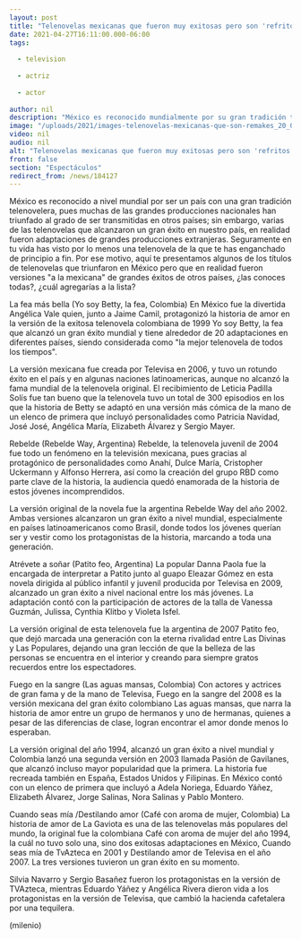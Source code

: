 ```yaml
---
layout: post
title: "Telenovelas mexicanas que fueron muy exitosas pero son 'refritos' de otros países"
date: 2021-04-27T16:11:00.000-06:00
tags:
  
  - television
  
  - actriz
  
  - actor
  
author: nil
description: "México es reconocido mundialmente por su gran tradición telenovelera; sin embargo muchas de las grandes ideas vienen de otros países. "
image: "/uploads/2021/images-telenovelas-mexicanas-que-son-remakes_20_0_1059_660.jpg"
video: nil
audio: nil
alt: "Telenovelas mexicanas que fueron muy exitosas pero son 'refritos' de otros países"
front: false
section: "Espectáculos"
redirect_from: /news/184127
---
```


México es reconocido a nivel mundial por ser un país con una gran tradición telenovelera, pues muchas de las grandes producciones nacionales han triunfado al grado de ser transmitidas en otros países; sin embargo, varias de las telenovelas que alcanzaron un gran éxito en nuestro país, en realidad fueron adaptaciones de grandes producciones extranjeras. Seguramente en tu vida has visto por lo menos una telenovela de la que te has enganchado de principio a fin. Por ese motivo, aquí te presentamos algunos de los títulos de telenovelas que triunfaron en México pero que en realidad fueron versiones "a la mexicana" de grandes éxitos de otros países, ¿las conoces todas?, ¿cuál agregarías a la lista? 

La fea más bella (Yo soy Betty, la fea, Colombia) En México fue la divertida Angélica Vale quien, junto a Jaime Camil, protagonizó la historia de amor en la versión de la exitosa telenovela colombiana de 1999 Yo soy Betty, la fea que alcanzó un gran éxito mundial y tiene alrededor de 20 adaptaciones en diferentes países, siendo considerada como "la mejor telenovela de todos los tiempos". 

La versión mexicana fue creada por Televisa en 2006, y tuvo un rotundo éxito en el país y en algunas naciones latinoamericas, aunque no alcanzó la fama mundial de la telenovela original.  El recibimiento de Leticia Padilla Solís fue tan bueno que la telenovela tuvo un total de 300 episodios en los que la historia de Betty se adaptó en una versión más cómica de la mano de un elenco de primera que incluyó personalidades como Patricia Navidad, José José, Angélica María, Elizabeth Álvarez y Sergio Mayer.  

Rebelde (Rebelde Way, Argentina) Rebelde, la telenovela juvenil de 2004 fue todo un fenómeno en la televisión mexicana, pues gracias al protagónico de personalidades como Anahí, Dulce María, Cristopher Uckermann y Alfonso Herrera, así como la creación del grupo RBD como parte clave de la historia, la audiencia quedó enamorada de la historia de estos jóvenes incomprendidos. 

La versión original de la novela fue la argentina Rebelde Way del año 2002. Ambas versiones alcanzaron un gran éxito a nivel mundial, especialmente en países latinoamericanos como Brasil, donde todos los jóvenes querían ser y vestir como los protagonistas de la historia, marcando a toda una generación. 

Atrévete a soñar (Patito feo, Argentina) La popular Danna Paola fue la encargada de interpretar a Patito junto al guapo Eleazar Gómez en esta novela dirigida al público infantil y juvenil producida por Televisa en 2009, alcanzado un gran éxito a nivel nacional entre los más jóvenes. La adaptación contó con la participación de actores de la talla de Vanessa Guzmán, Julissa, Cynthia Klitbo y Violeta Isfel. 

La versión original de esta telenovela fue la argentina de 2007 Patito feo, que dejó marcada una generación con la eterna rivalidad entre Las Divinas y Las Populares, dejando una gran lección de que la belleza de las personas se encuentra en el interior y creando para siempre gratos recuerdos entre los espectadores.  

Fuego en la sangre (Las aguas mansas, Colombia) Con actores y actrices de gran fama y de la mano de Televisa, Fuego en la sangre del 2008 es la versión mexicana del gran éxito colombiano Las aguas mansas, que narra la historia de amor entre un grupo de hermanos y uno de hermanas, quienes a pesar de las diferencias de clase, logran encontrar el amor donde menos lo esperaban. 

La versión original del año 1994, alcanzó un gran éxito a nivel mundial y Colombia lanzó una segunda versión en 2003 llamada Pasión de Gavilanes, que alcanzó incluso mayor popularidad que la primera. La historia fue recreada también en España, Estados Unidos y Filipinas. En México contó con un elenco de primera que incluyó a Adela Noriega, Eduardo Yáñez, Elizabeth Álvarez, Jorge Salinas, Nora Salinas y Pablo Montero. 

Cuando seas mía /Destilando amor (Café con aroma de mujer, Colombia) La historia de amor de La Gaviota es una de las telenovelas más populares del mundo, la original fue la colombiana Café con aroma de mujer del año 1994, la cuál no tuvo solo una, sino dos exitosas adaptaciones en México, Cuando seas mía de TvAzteca en 2001 y Destilando amor de Televisa en el año 2007. La tres versiones tuvieron un gran éxito en su momento. 

Silvia Navarro y Sergio Basañez fueron los protagonistas en la versión de TVAzteca, mientras Eduardo Yáñez y Angélica Rivera dieron vida a los protagonistas en la versión de Televisa, que cambió la hacienda cafetalera por una tequilera.  

(milenio)